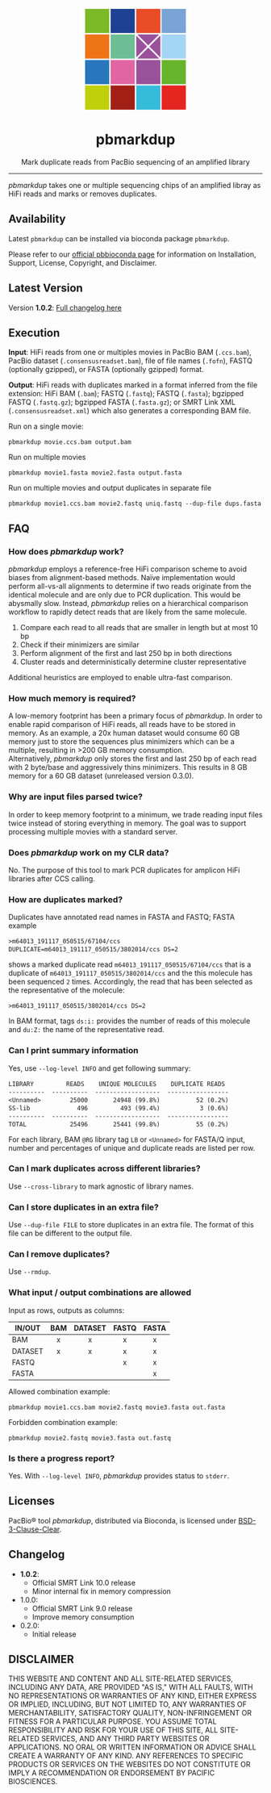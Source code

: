 <p align="center">
  <img src="img/pbmarkdup-logo.png" alt="CCS logo" width="200px"/>
</p>
<h1 align="center">pbmarkdup</h1>
<p align="center">Mark duplicate reads from PacBio sequencing of an amplified library</p>

***

_pbmarkdup_ takes one or multiple sequencing chips of an amplified libray as
HiFi reads and marks or removes duplicates.

## Availability
Latest `pbmarkdup` can be installed via bioconda package `pbmarkdup`.

Please refer to our [official pbbioconda page](https://github.com/PacificBiosciences/pbbioconda)
for information on Installation, Support, License, Copyright, and Disclaimer.

## Latest Version
Version **1.0.2**: [Full changelog here](#changelog)

## Execution
**Input**: HiFi reads from one or multiples movies in PacBio BAM (`.ccs.bam`),
PacBio dataset (`.consensusreadset.bam`), file of file names (`.fofn`),
FASTQ (optionally gzipped), or FASTA (optionally gzipped) format.

**Output**: HiFi reads with duplicates marked in a format inferred from the
file extension: HiFi BAM (`.bam`); FASTQ (`.fastq`); FASTQ (`.fasta`);
bgzipped FASTQ (`.fastq.gz`); bgzipped FASTA (`.fasta.gz`); or SMRT Link XML
(`.consensusreadset.xml`) which also generates a corresponding BAM file.

Run on a single movie:

    pbmarkdup movie.ccs.bam output.bam

Run on multiple movies

    pbmarkdup movie1.fasta movie2.fasta output.fasta

Run on multiple movies and output duplicates in separate file

    pbmarkdup movie1.ccs.bam movie2.fastq uniq.fastq --dup-file dups.fasta

## FAQ

### How does _pbmarkdup_ work?
_pbmarkdup_ employs a reference-free HiFi comparison scheme to avoid biases
from alignment-based methods.
Naïve implementation would perform all-vs-all alignments to determine if two
reads originate from the identical molecule and are only due to PCR duplication.
This would be abysmally slow.
Instead, _pbmarkdup_ relies on a hierarchical comparison workflow to rapidly
detect reads that are likely from the same molecule.

1) Compare each read to all reads that are smaller in length but at most 10 bp
2) Check if their minimizers are similar
3) Perform alignment of the first and last 250 bp in both directions
4) Cluster reads and deterministically determine cluster representative

Additional heuristics are employed to enable ultra-fast comparison.

### How much memory is required?
A low-memory footprint has been a primary focus of _pbmarkdup_. In order to
enable rapid comparison of HiFi reads, all reads have to be stored in memory.
As an example, a 20x human dataset would consume 60 GB memory just to store the
sequences plus minimizers which can be a multiple, resulting in >200 GB memory
consumption.\
Alternatively, _pbmarkdup_ only stores the first and last 250 bp of each read
with 2 byte/base and aggressively thins minimizers. This results in 8 GB memory
for a 60 GB dataset (unreleased version 0.3.0).

### Why are input files parsed twice?
In order to keep memory footprint to a minimum, we trade reading input files
twice instead of storing everything in memory. The goal was to support
processing multiple movies with a standard server.

### Does _pbmarkdup_ work on my CLR data?
No. The purpose of this tool to mark PCR duplicates for amplicon HiFi libraries
after CCS calling.

### How are duplicates marked?
Duplicates have annotated read names in FASTA and FASTQ; FASTA example

    >m64013_191117_050515/67104/ccs DUPLICATE=m64013_191117_050515/3802014/ccs DS=2

shows a marked duplicate read `m64013_191117_050515/67104/ccs` that is a duplicate
of `m64013_191117_050515/3802014/ccs` and the this molecule has been sequenced
`2` times. Accordingly, the read that has been selected as the representative
of the molecule:

    >m64013_191117_050515/3802014/ccs DS=2

In BAM format, tags `ds:i:` provides the number of reads of this molecule and
`du:Z:` the name of the representative read.

### Can I print summary information
Yes, use `--log-level INFO` and get following summary:

```
LIBRARY         READS    UNIQUE MOLECULES    DUPLICATE READS
----------  ----------  ------------------  -----------------
<Unnamed>        25000       24948 (99.8%)          52 (0.2%)
SS-lib             496         493 (99.4%)           3 (0.6%)
----------  ----------  ------------------  -----------------
TOTAL            25496       25441 (99.8%)          55 (0.2%)
```

For each library, BAM `@RG` library tag `LB` or `<Unnamed>` for FASTA/Q input,
number and percentages of unique and duplicate reads are listed per row.

### Can I mark duplicates across different libraries?
Use `--cross-library` to mark agnostic of library names.

### Can I store duplicates in an extra file?
Use `--dup-file FILE` to store duplicates in an extra file. The format of this
file can be different to the output file.

### Can I remove duplicates?
Use `--rmdup`.

### What input / output combinations are allowed

Input as rows, outputs as columns:

| IN/OUT  | BAM | DATASET | FASTQ | FASTA |
| ------- | :-: | :-----: | :---: | :---: |
| BAM     | x   | x       | x     | x     |
| DATASET | x   | x       | x     | x     |
| FASTQ   |     |         | x     | x     |
| FASTA   |     |         |       | x     |

Allowed combination example:

    pbmarkdup movie1.ccs.bam movie2.fastq movie3.fasta out.fasta

Forbidden combination example:

    pbmarkdup movie2.fastq movie3.fasta out.fastq

### Is there a progress report?
Yes. With `--log-level INFO`, _pbmarkdup_ provides status to `stderr`.

## Licenses
PacBio® tool _pbmarkdup_, distributed via Bioconda, is licensed under
[BSD-3-Clause-Clear](https://spdx.org/licenses/BSD-3-Clause-Clear.html).

## Changelog

 * **1.0.2**:
   * Official SMRT Link 10.0 release
   * Minor internal fix in memory compression
 * 1.0.0:
   * Official SMRT Link 9.0 release
   * Improve memory consumption
 * 0.2.0:
   * Initial release

## DISCLAIMER
THIS WEBSITE AND CONTENT AND ALL SITE-RELATED SERVICES, INCLUDING ANY DATA, ARE PROVIDED "AS IS," WITH ALL FAULTS, WITH NO REPRESENTATIONS OR WARRANTIES OF ANY KIND, EITHER EXPRESS OR IMPLIED, INCLUDING, BUT NOT LIMITED TO, ANY WARRANTIES OF MERCHANTABILITY, SATISFACTORY QUALITY, NON-INFRINGEMENT OR FITNESS FOR A PARTICULAR PURPOSE. YOU ASSUME TOTAL RESPONSIBILITY AND RISK FOR YOUR USE OF THIS SITE, ALL SITE-RELATED SERVICES, AND ANY THIRD PARTY WEBSITES OR APPLICATIONS. NO ORAL OR WRITTEN INFORMATION OR ADVICE SHALL CREATE A WARRANTY OF ANY KIND. ANY REFERENCES TO SPECIFIC PRODUCTS OR SERVICES ON THE WEBSITES DO NOT CONSTITUTE OR IMPLY A RECOMMENDATION OR ENDORSEMENT BY PACIFIC BIOSCIENCES.

